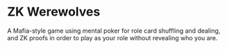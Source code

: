 # ZK Werewolves
A Mafia-style game using mental poker for role card shuffling and dealing, and ZK proofs in order to play as your role without revealing who you are.
